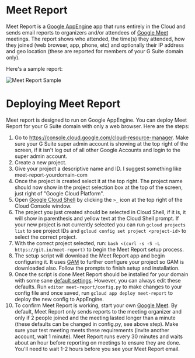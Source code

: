 # Meet Report
Meet Report is a [Google AppEngine](https://cloud.google.com/appengine) app that runs entirely in the Cloud and sends email reports to organizers and/or attendees of [Google Meet](https://gsuite.google.com/products/meet/) meetings. The report shows who attended, the time(s) they attended, how they joined (web browser, app, phone, etc) and optionally their IP address and geo location (these are reported for members of your G Suite domain only).

Here's a sample report:

![Meet Report Sample](https://github.com/jay0lee/meet-report/blob/master/meet-report-sample.png)

# Deploying Meet Report
Meet report is designed to run on Google AppEngine. You can deploy Meet Report for your G Suite domain with only a web browser. Here are the steps:
1. Go to https://console.cloud.google.com/cloud-resource-manager. Make sure your G Suite super admin account is showing at the top right of the screen, if it isn't log out of all other Google Accounts and login to the super admin account.
1. Create a new project.
1. Give your project a descriptive name and ID. I suggest something like meet-report-yourdomain-com
1. Once the project is created select it at the top right. The project name should now show in the project selection box at the top of the screen, just right of "Google Cloud Platform".
1. Open [Google Cloud Shell](https://cloud.google.com/shell) by clicking the `>_` icon at the top right of the Cloud Console window.
1. The project you just created should be selected in Cloud Shell, if it is, it will show in parenthesis and yellow text at the Cloud Shell prompt. If your new project is not currently selected you can run ```gcloud projects list``` to see project IDs and ```gcloud config set project <project-id>``` to select the correct project.
1. With the correct project selected, run: ```bash <(curl -s -S -L https://git.io/meet-report)``` to begin the Meet Report setup process.
1. The setup script will download the Meet Report app and begin configuring it. It uses [GAM](https://git.io/gam) to further configure your project so GAM is downloaded also. Follow the prompts to finish setup and installation.
1. Once the script is done Meet Report should be installed for your domain with some sane [default settings](https://raw.githubusercontent.com/jay0lee/meet-report/master/config.py.example). However, you can always edit these defaults. Run ```editor meet-report/config.py``` to make changes to your config file and once saved, run ```gcloud app deploy meet-report``` to deploy the new config to AppEngine.
1. To confirm Meet Report is working, start your own [Google Meet](https://meet.google.com). By default, Meet Report only sends reports to the meeting organizer and only if 2 people joined and the meeting lasted longer than a minute (these defaults can be changed in config.py, see above step). Make sure your test meeting meets these requirements (invite another account, wait 1 minute). Meet Report runs every 30 minutes and waits about an hour before reporting on meetings to ensure they are done. You'll need to wait 1-2 hours before you see your Meet Report email.

